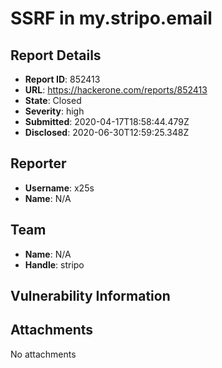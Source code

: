 # SSRF in my.stripo.email

## Report Details
- **Report ID**: 852413
- **URL**: https://hackerone.com/reports/852413
- **State**: Closed
- **Severity**: high
- **Submitted**: 2020-04-17T18:58:44.479Z
- **Disclosed**: 2020-06-30T12:59:25.348Z

## Reporter
- **Username**: x25s
- **Name**: N/A

## Team
- **Name**: N/A
- **Handle**: stripo

## Vulnerability Information


## Attachments
No attachments
